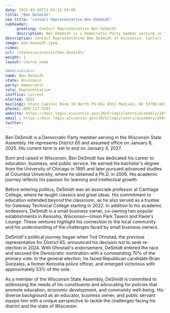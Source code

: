 ```yaml
---
date: 2025-03-26T11:54:12-05:00
title: "Ben DeSmidt"
seo_title: "contact Representative Ben DeSmidt"
subheader:
     greeting: Contact Representative Ben DeSmidt
     description: Ben DeSmidt is a Democratic Party member serving in the Wisconsin State Assembly. He represents District 65 and assumed office on January 6, 2025. His current term is set to end on January 4, 2027.
description: Contact Representative Ben DeSmidt of Wisconsin. Contact information for Ben DeSmidt includes email address, phone number, and mailing address.
image: ben-desmidt.jpeg
video:
url: /states/wisconsin/ben-desmidt/
weight: 1
layout: course_home

####candidate
name: Ben DeSmidt
state: Wisconsin
party: Democratic
role: Representative
inoffice: current
elected: 2025
mailing1: State Capitol Room 18 North PO Box 8952 Madison, WI 53708-8952
phone1: 608-237-9165
website: https://docs.legis.wisconsin.gov/2025/legislators/assembly/2894/
email : https://docs.legis.wisconsin.gov/2025/legislators/assembly/2894/
twitter: 
---
```

Ben DeSmidt is a Democratic Party member serving in the Wisconsin State Assembly. He represents District 65 and assumed office on January 6, 2025. His current term is set to end on January 4, 2027.

Born and raised in Wisconsin, Ben DeSmidt has dedicated his career to education, business, and public service. He earned his bachelor's degree from the University of Chicago in 1995 and later pursued advanced studies at Columbia University, where he obtained a Ph.D. in 2006. His academic journey reflects his passion for learning and intellectual growth.

Before entering politics, DeSmidt was an associate professor at Carthage College, where he taught classics and great ideas. His commitment to education extended beyond the classroom, as he also served as a trustee for Gateway Technical College starting in 2022. In addition to his academic endeavors, DeSmidt is a small business owner, co-owning two popular establishments in Kenosha, Wisconsin—Union Park Tavern and Pavle's Lounge. These ventures highlight his connection to the local community and his understanding of the challenges faced by small business owners.

DeSmidt's political journey began when Tod Ohnstad, the previous representative for District 65, announced his decision not to seek re-election in 2024. With Ohnstad's endorsement, DeSmidt entered the race and secured the Democratic nomination with a commanding 70% of the primary vote. In the general election, he faced Republican candidate Brian Gonzales, a former Kenosha police officer, and emerged victorious with approximately 53% of the vote.

As a member of the Wisconsin State Assembly, DeSmidt is committed to addressing the needs of his constituents and advocating for policies that promote education, economic development, and community well-being. His diverse background as an educator, business owner, and public servant equips him with a unique perspective to tackle the challenges facing his district and the state of Wisconsin.
